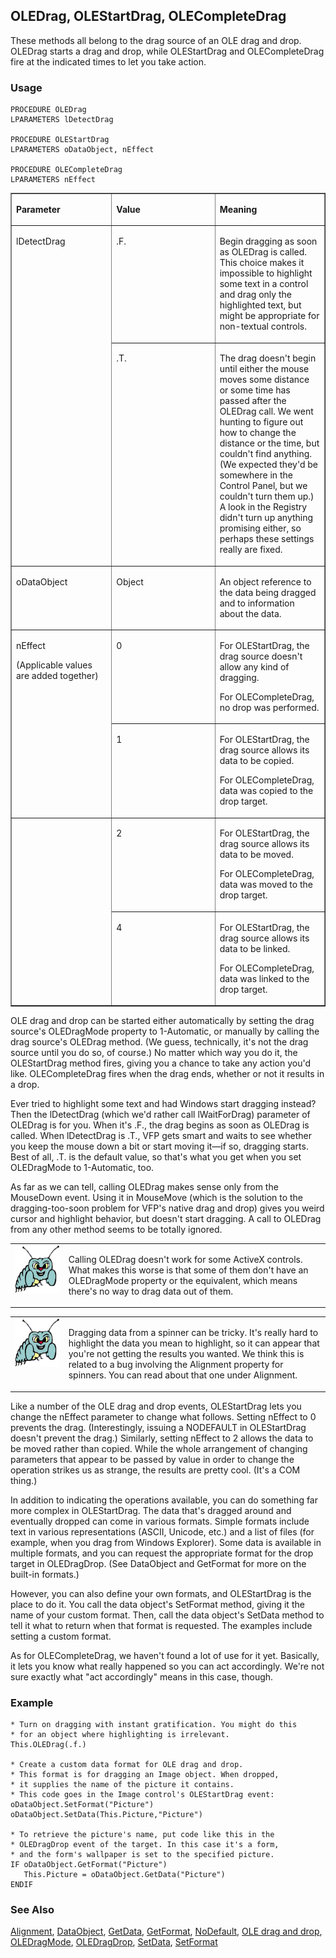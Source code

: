 ## OLEDrag, OLEStartDrag, OLECompleteDrag

These methods all belong to the drag source of an OLE drag and drop. OLEDrag starts a drag and drop, while OLEStartDrag and OLECompleteDrag fire at the indicated times to let you take action.

### Usage

```foxpro
PROCEDURE OLEDrag
LPARAMETERS lDetectDrag

PROCEDURE OLEStartDrag
LPARAMETERS oDataObject, nEffect

PROCEDURE OLECompleteDrag
LPARAMETERS nEffect
```
<table border cellspacing=0 cellpadding=0 width=100%>
<tr>
  <td width=32% valign=top>
  <p><b>Parameter</b></p>
  </td>
  <td width=23% valign=top>
  <p><b>Value</b></p>
  </td>
  <td width=45% valign=top>
  <p><b>Meaning</b></p>
  </td>
 </tr>
<tr>
  <td width=32% rowspan=2 valign=top>
  <p>lDetectDrag</p>
  </td>
  <td width=23% valign=top>
  <p>.F.</p>
  </td>
  <td width=45% valign=top>
  <p>Begin dragging as soon as OLEDrag is called. This choice makes it impossible to highlight some text in a control and drag only the highlighted text, but might be appropriate for non-textual controls.</p>
  </td>
 </tr>
<tr>
  <td width=33% valign=top>
  <p>.T.</p>
  </td>
  <td width=67% valign=top>
  <p>The drag doesn't begin until either the mouse moves some distance or some time has passed after the OLEDrag call. We went hunting to figure out how to change the distance or the time, but couldn't find anything. (We expected they'd be somewhere in the Control Panel, but we couldn't turn them up.) A look in the Registry didn't turn up anything promising either, so perhaps these settings really are fixed.</p>
  </td>
 </tr>
<tr>
  <td width=32% valign=top>
  <p>oDataObject</p>
  </td>
  <td width=23% valign=top>
  <p>Object</p>
  </td>
  <td width=45% valign=top>
  <p>An object reference to the data being dragged and to information about the data.</p>
  </td>
 </tr>
<tr>
  <td width=32% rowspan=2 valign=top>
  <p>nEffect</p>
  <p>(Applicable values are added together)</p>
  </td>
  <td width=23% valign=top>
  <p>0</p>
  </td>
  <td width=45% valign=top>
  <p>For OLEStartDrag, the drag source doesn't allow any kind of dragging. </p>
  <p>For OLECompleteDrag, no drop was performed.</p>
  </td>
 </tr>
<tr>
  <td width=33% valign=top>
  <p>1</p>
  </td>
  <td width=67% valign=top>
  <p>For OLEStartDrag, the drag source allows its data to be copied.</p>
  <p>For OLECompleteDrag, data was copied to the drop target.</p>
  </td>
 </tr>
<tr>
  <td width=32% rowspan=2 valign=top>
  &nbsp;</td>
  <td width=23% valign=top>
  <p>2</p>
  </td>
  <td width=45% valign=top>
  <p>For OLEStartDrag, the drag source allows its data to be moved.</p>
  <p>For OLECompleteDrag, data was moved to the drop target.</p>
  </td>
 </tr>
<tr>
  <td width=33% valign=top>
  <p>4</p>
  </td>
  <td width=67% valign=top>
  <p>For OLEStartDrag, the drag source allows its data to be linked.</p>
  <p>For OLECompleteDrag, data was linked to the drop target.</p>
  </td>
 </tr>
</table>

OLE drag and drop can be started either automatically by setting the drag source's OLEDragMode property to 1-Automatic, or manually by calling the drag source's OLEDrag method. (We guess, technically, it's not the drag source until you do so, of course.) No matter which way you do it, the OLEStartDrag method fires, giving you a chance to take any action you'd like. OLECompleteDrag fires when the drag ends, whether or not it results in a drop.

Ever tried to highlight some text and had Windows start dragging instead? Then the lDetectDrag (which we'd rather call lWaitForDrag) parameter of OLEDrag is for you. When it's .F., the drag begins as soon as OLEDrag is called. When lDetectDrag is .T., VFP gets smart and waits to see whether you keep the mouse down a bit or start moving it&mdash;if so, dragging starts. Best of all, .T. is the default value, so that's what you get when you set OLEDragMode to 1-Automatic, too. 

As far as we can tell, calling OLEDrag makes sense only from the MouseDown event. Using it in MouseMove (which is the solution to the dragging-too-soon problem for VFP's native drag and drop) gives you weird cursor and highlight behavior, but doesn't start dragging. A call to OLEDrag from any other method seems to be totally ignored. 

<table border=0 cellspacing=0 cellpadding=0 width=100%>
<tr>
  <td width=17% valign=top>
<img width=95 height=77 src="bug.gif"></p>
  </td>
  <td width=83%>
  <p>Calling OLEDrag doesn't work for some ActiveX controls. What makes this worse is that some of them don't have an OLEDragMode property or the equivalent, which means there's no way to drag data out of them.</p>
  </td>
 </tr>
</table>

<table border=0 cellspacing=0 cellpadding=0 width=100%>
<tr>
  <td width=17% valign=top>
<img width=95 height=78 src="bug.gif"></p>
  </td>
  <td width=83%>
  <p>Dragging data from a spinner can be tricky. It's really hard to highlight the data you mean to highlight, so it can appear that you're not getting the results you wanted. We think this is related to a bug involving the Alignment property for spinners. You can read about that one under Alignment.</p>
  </td>
 </tr>
</table>

Like a number of the OLE drag and drop events, OLEStartDrag lets you change the nEffect parameter to change what follows. Setting nEffect to 0 prevents the drag. (Interestingly, issuing a NODEFAULT in OLEStartDrag doesn't prevent the drag.) Similarly, setting nEffect to 2 allows the data to be moved rather than copied. While the whole arrangement of changing parameters that appear to be passed by value in order to change the operation strikes us as strange, the results are pretty cool. (It's a COM thing.) 

In addition to indicating the operations available, you can do something far more complex in OLEStartDrag. The data that's dragged around and eventually dropped can come in various formats. Simple formats include text in various representations (ASCII, Unicode, etc.) and a list of files (for example, when you drag from Windows Explorer). Some data is available in multiple formats, and you can request the appropriate format for the drop target in OLEDragDrop. (See DataObject and GetFormat for more on the built-in formats.)

However, you can also define your own formats, and OLEStartDrag is the place to do it. You call the data object's SetFormat method, giving it the name of your custom format. Then, call the data object's SetData method to tell it what to return when that format is requested. The examples include setting a custom format.

As for OLECompleteDrag, we haven't found a lot of use for it yet. Basically, it lets you know what really happened so you can act accordingly. We're not sure exactly what "act accordingly" means in this case, though.

### Example

```foxpro
* Turn on dragging with instant gratification. You might do this
* for an object where highlighting is irrelevant.
This.OLEDrag(.f.)

* Create a custom data format for OLE drag and drop.
* This format is for dragging an Image object. When dropped,
* it supplies the name of the picture it contains.
* This code goes in the Image control's OLEStartDrag event:
oDataObject.SetFormat("Picture")
oDataObject.SetData(This.Picture,"Picture")

* To retrieve the picture's name, put code like this in the
* OLEDragDrop event of the target. In this case it's a form,
* and the form's wallpaper is set to the specified picture.
IF oDataObject.GetFormat("Picture")
   This.Picture = oDataObject.GetData("Picture")
ENDIF
```
### See Also

[Alignment](s4g442.md), [DataObject](s4g770.md), [GetData](s4g776.md), [GetFormat](s4g778.md), [NoDefault](s4g351.md), [OLE drag and drop](s4g830.md), [OLEDragMode](s4g825.md), [OLEDragDrop](s4g823.md), [SetData](s4g776.md), [SetFormat](s4g778.md)